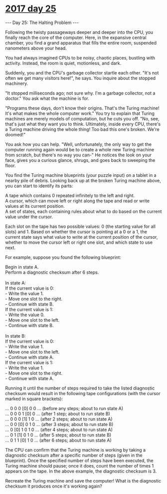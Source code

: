 # [2017 day 25](https://adventofcode.com/2017/day/25)

--- Day 25: The Halting Problem ---

Following the twisty passageways deeper and deeper into the CPU, you finally reach the core of the computer. Here, in the expansive central chamber, you find a grand apparatus that fills the entire room, suspended nanometers above your head.

You had always imagined CPUs to be noisy, chaotic places, bustling with activity. Instead, the room is quiet, motionless, and dark.

Suddenly, you and the CPU's garbage collector startle each other. "It's not often we get  many visitors here!", he says. You inquire about the stopped machinery.

"It stopped milliseconds ago; not sure why. I'm a garbage collector, not a doctor." You ask what the machine is for.

"Programs these days, don't know their origins. That's the Turing machine! It's what makes the whole computer work." You try to explain that Turing machines are merely models of computation, but he cuts you off. "No, see, that's just what they want you to think. Ultimately, inside every CPU, there's a Turing machine driving the whole thing! Too bad this one's broken. We're doomed!"

You ask how you can help. "Well, unfortunately, the only way to get the computer running again would be to create a whole new Turing machine from scratch, but there's no way you can-" He notices the look on your face, gives you a curious glance, shrugs, and goes back to sweeping the floor.

You find the Turing machine blueprints (your puzzle input) on a tablet in a nearby pile of debris. Looking back up at the broken Turing machine above, you can start to identify its parts:

A tape which contains 0 repeated infinitely to the left and right.\
A cursor, which can move left or right along the tape and read or write values at its current position.\
A set of states, each containing rules about what to do based on the current value under the cursor.

Each slot on the tape has two possible values: 0 (the starting value for all slots) and 1. Based on whether the cursor is pointing at a 0 or a 1, the current state says what value to write at the current position of the cursor, whether to move the cursor left or right one slot, and which state to use next.

For example, suppose you found the following blueprint:

Begin in state A.\
Perform a diagnostic checksum after 6 steps.\
\
In state A:\
  If the current value is 0:\
    - Write the value 1.\
    - Move one slot to the right.\
    - Continue with state B.\
  If the current value is 1:\
    - Write the value 0.\
    - Move one slot to the left.\
    - Continue with state B.\
\
In state B:\
  If the current value is 0:\
    - Write the value 1.\
    - Move one slot to the left.\
    - Continue with state A.\
  If the current value is 1:\
    - Write the value 1.\
    - Move one slot to the right.\
    - Continue with state A.

Running it until the number of steps required to take the listed diagnostic checksum would result in the following tape configurations (with the cursor marked in square brackets):

... 0  0  0 [0] 0  0 ... (before any steps; about to run state A)\
... 0  0  0  1 [0] 0 ... (after 1 step;     about to run state B)\
... 0  0  0 [1] 1  0 ... (after 2 steps;    about to run state A)\
... 0  0 [0] 0  1  0 ... (after 3 steps;    about to run state B)\
... 0 [0] 1  0  1  0 ... (after 4 steps;    about to run state A)\
... 0  1 [1] 0  1  0 ... (after 5 steps;    about to run state B)\
... 0  1  1 [0] 1  0 ... (after 6 steps;    about to run state A)

The CPU can confirm that the Turing machine is working by taking a diagnostic checksum after a specific number of steps (given in the blueprint). Once the specified number of steps have been executed, the Turing machine should pause; once it does, count the number of times 1 appears on the tape. In the above example, the diagnostic checksum is 3.

Recreate the Turing machine and save the computer! What is the diagnostic checksum it produces once it's working again?